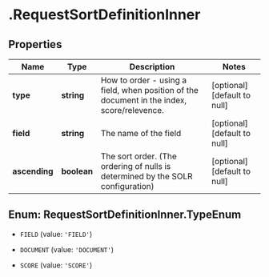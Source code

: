 # .RequestSortDefinitionInner

## Properties
Name | Type | Description | Notes
------------ | ------------- | ------------- | -------------
**type** | **string** | How to order - using a field, when position of the document in the index, score/relevence. | [optional] [default to null]
**field** | **string** | The name of the field | [optional] [default to null]
**ascending** | **boolean** | The sort order. (The ordering of nulls is determined by the SOLR configuration) | [optional] [default to null]


<a name="RequestSortDefinitionInner.TypeEnum"></a>
## Enum: RequestSortDefinitionInner.TypeEnum


* `FIELD` (value: `'FIELD'`)

* `DOCUMENT` (value: `'DOCUMENT'`)

* `SCORE` (value: `'SCORE'`)




